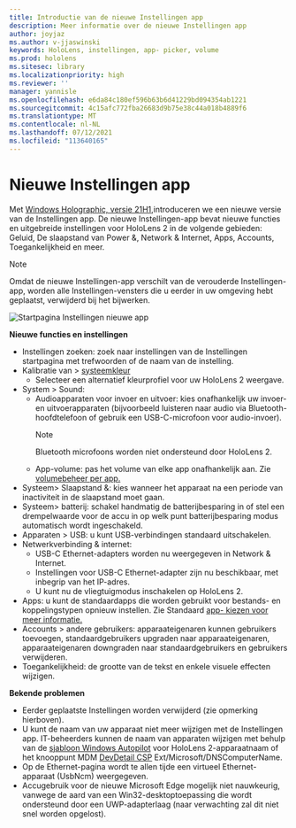 ```yaml
---
title: Introductie van de nieuwe Instellingen app
description: Meer informatie over de nieuwe Instellingen app
author: joyjaz
ms.author: v-jjaswinski
keywords: HoloLens, instellingen, app- picker, volume
ms.prod: hololens
ms.sitesec: library
ms.localizationpriority: high
ms.reviewer: ''
manager: yannisle
ms.openlocfilehash: e6da84c180ef596b63b6d41229bd094354ab1221
ms.sourcegitcommit: 4c15afc772fba26683d9b75e38c44a018b4889f6
ms.translationtype: MT
ms.contentlocale: nl-NL
ms.lasthandoff: 07/12/2021
ms.locfileid: "113640165"
---
```

# <a name="new-settings-app"></a>Nieuwe Instellingen app

Met [Windows Holographic, versie 21H1,](hololens-release-notes.md#windows-holographic-version-21h1)introduceren we een nieuwe versie van de Instellingen app. De nieuwe Instellingen-app bevat nieuwe functies en uitgebreide instellingen voor HoloLens 2 in de volgende gebieden: Geluid, De slaapstand van Power &, Network & Internet, Apps, Accounts, Toegankelijkheid en meer.

> [!NOTE]
> Omdat de nieuwe Instellingen-app verschilt van de verouderde Instellingen-app, worden alle Instellingen-vensters die u eerder in uw omgeving hebt geplaatst, verwijderd bij het bijwerken.

![Startpagina Instellingen nieuwe app](images/new-settings-app.png)

**Nieuwe functies en instellingen**
- Instellingen zoeken: zoek naar instellingen van de Instellingen startpagina met trefwoorden of de naam van de instelling.
- Kalibratie van > [systeemkleur](hololens2-display.md#how-to-use-display-color-calibration)
    - Selecteer een alternatief kleurprofiel voor uw HoloLens 2 weergave.
- System > Sound:
  - Audioapparaten voor invoer en uitvoer: kies onafhankelijk uw invoer- en uitvoerapparaten (bijvoorbeeld luisteren naar audio via Bluetooth-hoofdtelefoon of gebruik een USB-C-microfoon voor audio-invoer).
    > [!NOTE]
    > Bluetooth microfoons worden niet ondersteund door HoloLens 2.
  - App-volume: pas het volume van elke app onafhankelijk aan. Zie [volumebeheer per app.](holographic-home.md#per-app-volume-control)
- Systeem> Slaapstand &: kies wanneer het apparaat na een periode van inactiviteit in de slaapstand moet gaan.
- Systeem> batterij: schakel handmatig de batterijbesparing in of stel een drempelwaarde voor de accu in op welk punt batterijbesparing modus automatisch wordt ingeschakeld.
- Apparaten > USB: u kunt USB-verbindingen standaard uitschakelen.
- Netwerkverbinding & internet:
  - USB-C Ethernet-adapters worden nu weergegeven in Network & Internet.
  - Instellingen voor USB-C Ethernet-adapter zijn nu beschikbaar, met inbegrip van het IP-adres.
  - U kunt nu de vliegtuigmodus inschakelen op HoloLens 2.
- Apps: u kunt de standaardapps die worden gebruikt voor bestands- en koppelingstypen opnieuw instellen. Zie Standaard [app- kiezen voor meer informatie.](holographic-home.md#default-app-picker)
- Accounts > andere gebruikers: apparaateigenaren kunnen gebruikers toevoegen, standaardgebruikers upgraden naar apparaateigenaren, apparaateigenaren downgraden naar standaardgebruikers en gebruikers verwijderen.
- Toegankelijkheid: de grootte van de tekst en enkele visuele effecten wijzigen.

**Bekende problemen**
- Eerder geplaatste Instellingen worden verwijderd (zie opmerking hierboven).
- U kunt de naam van uw apparaat niet meer wijzigen met de Instellingen app. IT-beheerders kunnen de naam van apparaten wijzigen met behulp van de [sjabloon Windows Autopilot](hololens2-autopilot.md) voor HoloLens 2-apparaatnaam of het knooppunt MDM [DevDetail CSP](/windows/client-management/mdm/devdetail-csp) Ext/Microsoft/DNSComputerName.
- Op de Ethernet-pagina wordt te allen tijde een virtueel Ethernet-apparaat (UsbNcm) weergegeven.
- Accugebruik voor de nieuwe Microsoft Edge mogelijk niet nauwkeurig, vanwege de aard van een Win32-desktoptoepassing die wordt ondersteund door een UWP-adapterlaag (naar verwachting zal dit niet snel worden opgelost).

